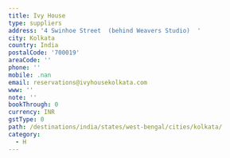 ```yaml
---
title: Ivy House
type: suppliers
address: '4 Swinhoe Street  (behind Weavers Studio)  '
city: Kolkata
country: India
postalCode: '700019'
areaCode: ''
phone: ''
mobile: .nan
email: reservations@ivyhousekolkata.com
www: ''
note: ''
bookThrough: 0
currency: INR
gstType: 0
path: /destinations/india/states/west-bengal/cities/kolkata/
category:
  - H
---
```


